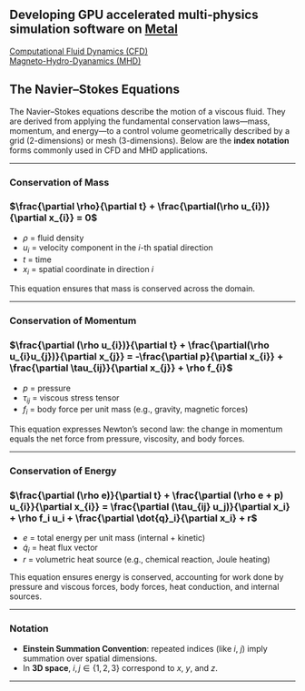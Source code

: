 ## Developing GPU accelerated multi-physics simulation software on [Metal](https://developer.apple.com/metal/)

[Computational Fluid Dynamics (CFD)](https://www.grc.nasa.gov/www/k-12/airplane/nseqs.html)  
[Magneto-Hydro-Dyanamics (MHD)](https://www.sciencedirect.com/topics/materials-science/magnetohydrodynamics)


## The Navier–Stokes Equations

The Navier–Stokes equations describe the motion of a viscous fluid. They are derived from applying the fundamental conservation laws—mass, momentum, and energy—to a control volume geometrically described by a grid (2-dimensions) or mesh (3-dimensions). Below are the **index notation** forms commonly used in CFD and MHD applications.

---

### **Conservation of Mass**  

### $\frac{\partial \rho}{\partial t} + \frac{\partial(\rho u_{i})}{\partial x_{i}} = 0$

- $\rho$ = fluid density  
- $u_i$ = velocity component in the $i$-th spatial direction  
- $t$ = time  
- $x_i$ = spatial coordinate in direction $i$

This equation ensures that mass is conserved across the domain.

---

### **Conservation of Momentum**

### $\frac{\partial (\rho u_{i})}{\partial t} + \frac{\partial(\rho u_{i}u_{j})}{\partial x_{j}} = -\frac{\partial p}{\partial x_{i}} + \frac{\partial \tau_{ij}}{\partial x_{j}} + \rho f_{i}$

- $p$ = pressure  
- $\tau_{ij}$ = viscous stress tensor  
- $f_i$ = body force per unit mass (e.g., gravity, magnetic forces)

This equation expresses Newton’s second law: the change in momentum equals the net force from pressure, viscosity, and body forces.

---

### **Conservation of Energy**

### $\frac{\partial (\rho e)}{\partial t} + \frac{\partial (\rho e + p) u_{i}}{\partial x_{i}} = \frac{\partial (\tau_{ij} u_j)}{\partial x_i} + \rho f_i u_i + \frac{\partial \dot{q}_i}{\partial x_i} + r$

- $e$ = total energy per unit mass (internal + kinetic)  
- $\dot{q}_i$ = heat flux vector  
- $r$ = volumetric heat source (e.g., chemical reaction, Joule heating)

This equation ensures energy is conserved, accounting for work done by pressure and viscous forces, body forces, heat conduction, and internal sources.

---

### Notation

- **Einstein Summation Convention**: repeated indices (like $i$, $j$) imply summation over spatial dimensions.
- In **3D space**, $i, j \in \{1, 2, 3\}$ correspond to $x$, $y$, and $z$.

---


<!--
**mksupreme92/mksupreme92** is a ✨ _special_ ✨ repository because its `README.md` (this file) appears on your GitHub profile.

Here are some ideas to get you started:

- 🔭 I’m currently working on ...
- 🌱 I’m currently learning ...
- 👯 I’m looking to collaborate on ...
- 🤔 I’m looking for help with ...
- 💬 Ask me about ...
- 📫 How to reach me: ...
- 😄 Pronouns: ...
- ⚡ Fun fact: ...
-->
